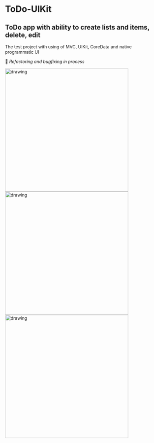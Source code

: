 # ToDo-UIKit
## ToDo app with ability to create lists and items, delete, edit

The test project with using of MVC, UIKit, CoreData and native programmatic UI

:hammer: _Refactoring and bugfixing in process_

<img src="https://user-images.githubusercontent.com/37950576/202877423-2abb3cb3-d9ad-494b-8f57-656844527716.png" alt="drawing" width="400"/> <img src="https://user-images.githubusercontent.com/37950576/202877443-2b013d12-28e7-44fd-9d1e-ba0a0fa2fedd.png" alt="drawing" width="400"/> <img src="https://user-images.githubusercontent.com/37950576/202877457-b964f56f-791e-480c-8777-df6f20f6d11b.png" alt="drawing" width="400"/>

